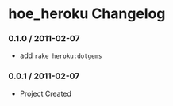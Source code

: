 # hoe_heroku Changelog

### 0.1.0 / 2011-02-07

* add `rake heroku:dotgems`

### 0.0.1 / 2011-02-07

* Project Created
